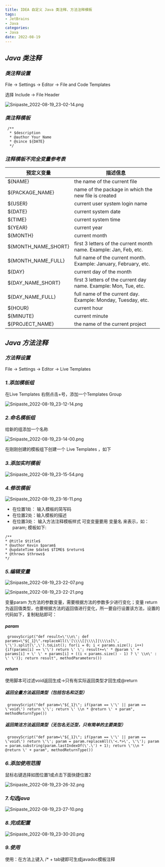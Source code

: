 ```yaml
---
title: IDEA 自定义 Java 类注释、方法注释模板
tags:
- JetBrains
- Java
categories:
- Java
date: 2022-08-19
---
```


## ***Java 类注释***

### ***类注释设置***

File -> Settings -> Editor -> File and Code Templates

选择 Include -> File Header

![Snipaste_2022-08-19_23-02-14.png](https://s2.loli.net/2022/08/19/RSUNIjB285dJYwb.png)

### ***类注释模板***

```text
 /**
  * $description
  * @author Your Name
  * @since ${DATE}
  */
```

### ***注释模板不完全变量参考表***

| 预定义变量               | 描述信息                                                               |
|---------------------|--------------------------------------------------------------------|
| ${NAME}             | the name of the current file                                       |
| ${PACKAGE_NAME}     | name of the package in which the new file is created               |
| ${USER}             | current user system login name                                     |
| ${DATE}             | current system date                                                |
| ${TIME}             | current system time                                                |
| ${YEAR}             | current year                                                       |
| ${MONTH}            | current month                                                      |
| ${MONTH_NAME_SHORT} | first 3 letters of the current month name. Example: Jan, Feb, etc. |
| ${MONTH_NAME_FULL}  | full name of the current month. Example: January, February, etc.   |
| ${DAY}              | current day of the month                                           |
| ${DAY_NAME_SHORT}   | first 3 letters of the current day name. Example: Mon, Tue, etc.   |
| ${DAY_NAME_FULL}    | full name of the current day. Example: Monday, Tuesday, etc.       |
| ${HOUR}             | current hour                                                       |
| ${MINUTE}           | current minute                                                     |
| ${PROJECT_NAME}     | the name of the current project                                    |

## ***Java 方法注释***

### ***方法释设置***

File -> Settings -> Editor -> Live Templates

### ***1.添加模板组***

在Live Templates 右侧点击+号，添加一个Templates Group

![Snipaste_2022-08-19_23-12-14.png](https://s2.loli.net/2022/08/19/VowDeJOlnv15RTY.png)

### ***2.命名模板组***

给新的组添加一个名称

![Snipaste_2022-08-19_23-14-00.png](https://s2.loli.net/2022/08/19/BhVgw9TGWQEi4zH.png)

在刚刚创建的模板组下创建一个 Live Templates ，如下

### ***3.添加实时模板***

![Snipaste_2022-08-19_23-15-54.png](https://s2.loli.net/2022/08/19/HLFiCba1zcmw568.png)

### ***4.修改模板***

![Snipaste_2022-08-19_23-16-11.png](https://s2.loli.net/2022/08/19/LU1l2Y5jaRtBOVM.png)

- 在位置1处： 输入模板的简写码
- 在位置2处：输入模板的描述
- 在位置3处： 输入方法注释模板样式
  可变变量要用 变量名 来表示，如：param;
  模板如下:
```text
/**
* @title $title$
* @author Kevin $param$
* @updateTime $date$ $TIME$ $return$
* @throws $throws$
*/
```

### ***5.编辑变量***

![Snipaste_2022-08-19_23-22-07.png](https://s2.loli.net/2022/08/19/JexnALlPDh8FWBU.png)

![Snipaste_2022-08-19_23-22-21.png](https://s2.loli.net/2022/08/19/jv4HerhAEqbxny7.png)

变量param 为方法的参数变量，需要根据方法的参数多少进行变化；变量 return 为返回值类型，也要根据方法的返回值进行变化，所一要自行设置该方法，设置的代码如下，复制粘贴即可：

#### ***param***

```text
 groovyScript("def result=\'\\n\'; def params=\"${_1}\".replaceAll(\'[\\\\[|\\\\]|\\\\s]\', \'\').split(\',\').toList(); for(i = 0; i < params.size(); i++) {if(params[i] == \'\') return \' \'; result+=\' * @param \' + params[i] + \' \' + params[i] + ((i < params.size() - 1) ? \' \\n\' : \' \')}; return result", methodParameters())
```

#### ***return***

使用脚本可过滤void返回生成->只有有实际返回类型才回生成@return

##### ***返回全量方法返回类型（包括包名和泛型）***

```text
 groovyScript("def param=\"${_1}\"; if(param == \'\' || param == \'void\') return \'\'; return \' \\n * @return \' + param", methodReturnType())
```

##### ***返回简洁方法返回类型（无包名无泛型，只有简单的主要类型）***

```text
 groovyScript("def param=\"${_1}\"; if(param == \'\' || param == \'void\') return \'\'; param = param.replaceAll(\'<.*>\', \'\'); param = param.substring(param.lastIndexOf(\'.\') + 1); return \'\\n * @return \' + param", methodReturnType())
```

### ***6.添加使用范围***

鼠标右键选择如图位置1或点击下面快捷位置2

![Snipaste_2022-08-19_23-26-32.png](https://s2.loli.net/2022/08/19/fi4MqxJKYCzOts6.png)

### ***7.勾选java***

![Snipaste_2022-08-19_23-27-10.png](https://s2.loli.net/2022/08/19/3PKZgnYQNdXVwCt.png)

### ***8.完成配置***

![Snipaste_2022-08-19_23-30-20.png](https://s2.loli.net/2022/08/19/Yq6cMhwaIVPHL9n.png)

### ***9.使用***

使用：在方法上键入 /* + tab键即可生成javadoc模板注释